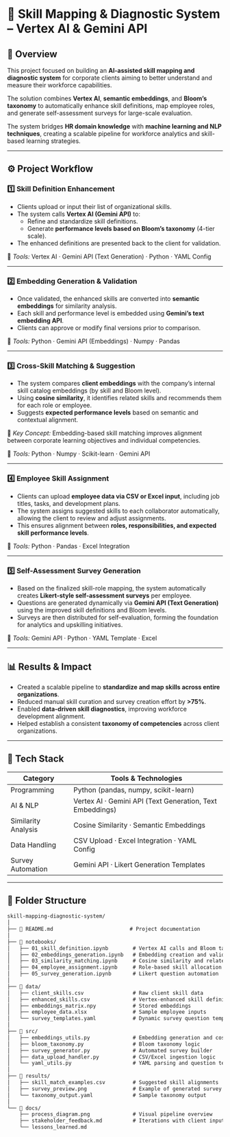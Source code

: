 # 🧠 Skill Mapping & Diagnostic System – Vertex AI & Gemini API

## 🎯 Overview  

This project focused on building an **AI-assisted skill mapping and diagnostic system** for corporate clients aiming to better understand and measure their workforce capabilities.  

The solution combines **Vertex AI**, **semantic embeddings**, and **Bloom’s taxonomy** to automatically enhance skill definitions, map employee roles, and generate self-assessment surveys for large-scale evaluation.  

The system bridges **HR domain knowledge** with **machine learning and NLP techniques**, creating a scalable pipeline for workforce analytics and skill-based learning strategies.  

---

## ⚙️ Project Workflow  

### **1️⃣ Skill Definition Enhancement**
- Clients upload or input their list of organizational skills.  
- The system calls **Vertex AI (Gemini API)** to:
  - Refine and standardize skill definitions.  
  - Generate **performance levels based on Bloom’s taxonomy** (4-tier scale).  
- The enhanced definitions are presented back to the client for validation.  

🧰 *Tools:* Vertex AI · Gemini API (Text Generation) · Python · YAML Config  

---

### **2️⃣ Embedding Generation & Validation**
- Once validated, the enhanced skills are converted into **semantic embeddings** for similarity analysis.  
- Each skill and performance level is embedded using **Gemini’s text embedding API**.  
- Clients can approve or modify final versions prior to comparison.  

🧰 *Tools:* Python · Gemini API (Embeddings) · Numpy · Pandas  

---

### **3️⃣ Cross-Skill Matching & Suggestion**
- The system compares **client embeddings** with the company’s internal skill catalog embeddings (by skill and Bloom level).  
- Using **cosine similarity**, it identifies related skills and recommends them for each role or employee.  
- Suggests **expected performance levels** based on semantic and contextual alignment.  

🧠 *Key Concept:* Embedding-based skill matching improves alignment between corporate learning objectives and individual competencies.  

🧰 *Tools:* Python · Numpy · Scikit-learn · Gemini API  

---

### **4️⃣ Employee Skill Assignment**
- Clients can upload **employee data via CSV or Excel input**, including job titles, tasks, and development plans.  
- The system assigns suggested skills to each collaborator automatically, allowing the client to review and adjust assignments.  
- This ensures alignment between **roles, responsibilities, and expected skill performance levels**.  

🧰 *Tools:* Python · Pandas · Excel Integration  

---

### **5️⃣ Self-Assessment Survey Generation**
- Based on the finalized skill-role mapping, the system automatically creates **Likert-style self-assessment surveys** per employee.  
- Questions are generated dynamically via **Gemini API (Text Generation)** using the improved skill definitions and Bloom levels.  
- Surveys are then distributed for self-evaluation, forming the foundation for analytics and upskilling initiatives.  

🧰 *Tools:* Gemini API · Python · YAML Template · Excel  

---

## 📊 Results & Impact  

- Created a scalable pipeline to **standardize and map skills across entire organizations**.  
- Reduced manual skill curation and survey creation effort by **>75%**.  
- Enabled **data-driven skill diagnostics**, improving workforce development alignment.  
- Helped establish a consistent **taxonomy of competencies** across client organizations.  

---

## 🧰 Tech Stack  

| Category | Tools & Technologies |
|-----------|---------------------|
| Programming | Python (pandas, numpy, scikit-learn) |
| AI & NLP | Vertex AI · Gemini API (Text Generation, Text Embeddings) |
| Similarity Analysis | Cosine Similarity · Semantic Embeddings |
| Data Handling | CSV Upload · Excel Integration · YAML Config |
| Survey Automation | Gemini API · Likert Generation Templates |

---

## 📁 Folder Structure  

```markdown
skill-mapping-diagnostic-system/
│
├── 📘 README.md                         # Project documentation
│
├── 📂 notebooks/
│   ├── 01_skill_definition.ipynb        # Vertex AI calls and Bloom taxonomy generation
│   ├── 02_embeddings_generation.ipynb   # Embedding creation and validation
│   ├── 03_similarity_matching.ipynb     # Cosine similarity and related skill suggestions
│   ├── 04_employee_assignment.ipynb     # Role-based skill allocation
│   ├── 05_survey_generation.ipynb       # Likert question automation
│
├── 📂 data/
│   ├── client_skills.csv                # Raw client skill data
│   ├── enhanced_skills.csv              # Vertex-enhanced skill definitions
│   ├── embeddings_matrix.npy            # Stored embeddings
│   ├── employee_data.xlsx               # Sample employee inputs
│   └── survey_templates.yaml            # Dynamic survey question templates
│
├── 📂 src/
│   ├── embeddings_utils.py              # Embedding generation and cosine similarity
│   ├── bloom_taxonomy.py                # Bloom taxonomy logic
│   ├── survey_generator.py              # Automated survey builder
│   ├── data_upload_handler.py           # CSV/Excel ingestion logic
│   └── yaml_utils.py                    # YAML parsing and question templates
│
├── 📂 results/
│   ├── skill_match_examples.csv         # Suggested skill alignments
│   ├── survey_preview.png               # Example of generated survey
│   └── taxonomy_output.yaml             # Sample taxonomy output
│
└── 📂 docs/
    ├── process_diagram.png              # Visual pipeline overview
    ├── stakeholder_feedback.md          # Iterations with client input
    └── lessons_learned.md
